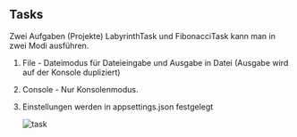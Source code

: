 ## Tasks
Zwei Aufgaben (Projekte) LabyrinthTask und FibonacciTask kann man in zwei Modi ausführen.

1. File - Dateimodus für Dateieingabe und Ausgabe in Datei (Ausgabe wird auf der Konsole dupliziert)
2. Console - Nur Konsolenmodus.
3. Einstellungen werden in appsettings.json festgelegt

    ![task](https://user-images.githubusercontent.com/66704895/149899180-341816f4-f9f4-4008-94c4-f7702efd9897.jpg)
